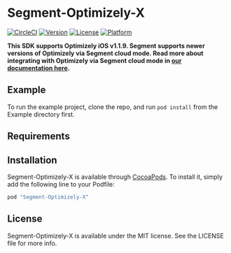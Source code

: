 # Segment-Optimizely-X

[![CircleCI](https://circleci.com/gh/segment-integrations/analytics-ios-integration-optimizely-x.svg?style=svg)](https://circleci.com/gh/segment-integrations/analytics-ios-integration-optimizely-x)
[![Version](https://img.shields.io/cocoapods/v/Segment-Optimizely-X.svg?style=flat)](http://cocoapods.org/pods/Segment-Optimizely-X)
[![License](https://img.shields.io/cocoapods/l/Segment-Optimizely-X.svg?style=flat)](http://cocoapods.org/pods/Segment-Optimizely-X)
[![Platform](https://img.shields.io/cocoapods/p/Segment-Optimizely-X.svg?style=flat)](http://cocoapods.org/pods/Segment-Optimizely-X)

**This SDK supports Optimizely iOS v1.1.9. Segment supports newer versions of Optimizely via Segment cloud mode. Read more about integrating with Optimizely via Segment cloud mode in [our documentation here](https://segment.com/docs/destinations/optimizely-full-stack/#ios-cloud-mode-implementation).**

## Example

To run the example project, clone the repo, and run `pod install` from the Example directory first.

## Requirements

## Installation

Segment-Optimizely-X is available through [CocoaPods](http://cocoapods.org). To install
it, simply add the following line to your Podfile:

```ruby
pod "Segment-Optimizely-X"
```

## License

Segment-Optimizely-X is available under the MIT license. See the LICENSE file for more info.
